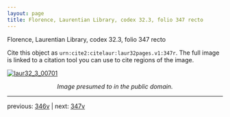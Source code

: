```yaml
---
layout: page
title: Florence, Laurentian Library, codex 32.3, folio 347 recto
---
```


Florence, Laurentian Library, codex 32.3, folio 347 recto

Cite this object as `urn:cite2:citelaur:laur32pages.v1:347r`.  The full image is linked to a citation tool you can use to cite regions of the image.

[![laur32_3_00701](http://www.homermultitext.org/iipsrv?IIIF=/project/homer/pyramidal/deepzoom/citelaur/laur32imgs/v1/laur32_3_00701.tif/full/800,/0/default.jpg)](http://www.homermultitext.org/ict2/?urn=urn:cite2:citelaur:laur32imgs.v1:laur32_3_00701) 

<p style="text-align: center; font-style: italic;">Image presumed to in the public domain.</p>

---

previous: [346v](../346v/) | next: [347v](../347v/)
